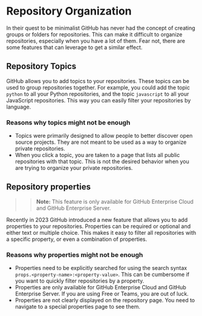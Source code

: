 # Repository Organization

In their quest to be minimalist GitHub has never had the concept of creating groups or folders for repositories. This can make it difficult to organize repositories, especially when you have a lot of them. Fear not, there are some features that can leverage to get a similar effect.

## Repository Topics

GitHub allows you to add topics to your repositories. These topics can be used to group repositories together. For example, you could add the topic `python` to all your Python repositories, and the topic `javascript` to all your JavaScript repositories. This way you can easily filter your repositories by language.

### Reasons why topics might not be enough
- Topics were primarily designed to allow people to better discover open source projects. They are not meant to be used as a way to organize private repositories.
- When you click a topic, you are taken to a page that lists all public repositories with that topic. This is not the desired behavior when you are trying to organize your private repositories.

## Repository properties

>> **Note:** This feature is only available for GitHub Enterprise Cloud and GitHub Enterprise Server.

Recently in 2023 GitHub introduced a new feature that allows you to add properties to your repositories. Properties can be required or optional and either text or multiple choice. This makes it easy to filter all repositories with a specific property, or even a combination of properties.

### Reasons why properties might not be enough
- Properties need to be explicitly searched for using the search syntax `props.<property-name>:<property-value>`. This can be cumbersome if you want to quickly filter repositories by a property.
- Properties are only available for GitHub Enterprise Cloud and GitHub Enterprise Server. If you are using Free or Teams, you are out of luck.
- Properties are not clearly displayed on the repository page. You need to navigate to a special properties page to see them.
